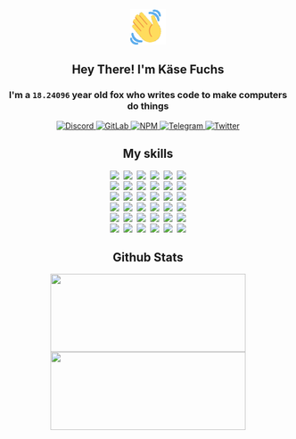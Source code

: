 <div><p align=center><img src=./resources/images/wave.gif width=64px height=64px></p><h2 align=center>Hey There! I'm Käse Fuchs</h2><h3 align=center>I'm a <code>18.24096</code> year old fox who writes code to make computers do things</h3><p align=center><a href=https://discord.com/users/507526681125322772><img alt=Discord src="https://img.shields.io/badge/Discord-5865F2?logo=discord&logoColor=white&style=flat-square#1f52fcd91878b13209dabececbc8f8df"> </a><a href=https://gitlab.com/kasefuchs><img alt=GitLab src="https://img.shields.io/badge/GitLab-330F63?logo=gitlab&logoColor=white&style=flat-square#1f52fcd91878b13209dabececbc8f8df"> </a><a href=https://npmjs.com/~kasefuchs><img alt=NPM src="https://img.shields.io/badge/NPM-CB3837?logo=npm&logoColor=white&style=flat-square#1f52fcd91878b13209dabececbc8f8df"> </a><a href=https://t.me/kasefuchs><img alt=Telegram src="https://img.shields.io/badge/Telegram-2CA5E0?logo=telegram&logoColor=white&style=flat-square#1f52fcd91878b13209dabececbc8f8df"> </a><a href=https://twitter.com/kasefuchs><img alt=Twitter src="https://img.shields.io/badge/Twitter-1DA1F2?logo=twitter&logoColor=white&style=flat-square#1f52fcd91878b13209dabececbc8f8df"></a></p><h2 align=center>My skills</h2><p align=center><a href=https://aws.amazon.com/ ><picture><source srcset="https://skillicons.dev/icons?i=aws&theme=dark#1f52fcd91878b13209dabececbc8f8df" media="(prefers-color-scheme: dark)"><source srcset="https://skillicons.dev/icons?i=aws&theme=light#1f52fcd91878b13209dabececbc8f8df" media="(prefers-color-scheme: light), (prefers-color-scheme: no-preference)"><img src="https://skillicons.dev/icons?i=aws&theme=light#1f52fcd91878b13209dabececbc8f8df"></picture></a>&nbsp;&nbsp;<a href=https://en.wikipedia.org/wiki/Bash_(Unix_shell)><picture><source srcset="https://skillicons.dev/icons?i=bash&theme=dark#1f52fcd91878b13209dabececbc8f8df" media="(prefers-color-scheme: dark)"><source srcset="https://skillicons.dev/icons?i=bash&theme=light#1f52fcd91878b13209dabececbc8f8df" media="(prefers-color-scheme: light), (prefers-color-scheme: no-preference)"><img src="https://skillicons.dev/icons?i=bash&theme=light#1f52fcd91878b13209dabececbc8f8df"></picture></a>&nbsp;&nbsp;<a href=https://discord.com/developers/docs><picture><source srcset="https://skillicons.dev/icons?i=bots&theme=dark#1f52fcd91878b13209dabececbc8f8df" media="(prefers-color-scheme: dark)"><source srcset="https://skillicons.dev/icons?i=bots&theme=light#1f52fcd91878b13209dabececbc8f8df" media="(prefers-color-scheme: light), (prefers-color-scheme: no-preference)"><img src="https://skillicons.dev/icons?i=bots&theme=light#1f52fcd91878b13209dabececbc8f8df"></picture></a>&nbsp;&nbsp;<a href=https://www.cloudflare.com/ ><picture><source srcset="https://skillicons.dev/icons?i=cloudflare&theme=dark#1f52fcd91878b13209dabececbc8f8df" media="(prefers-color-scheme: dark)"><source srcset="https://skillicons.dev/icons?i=cloudflare&theme=light#1f52fcd91878b13209dabececbc8f8df" media="(prefers-color-scheme: light), (prefers-color-scheme: no-preference)"><img src="https://skillicons.dev/icons?i=cloudflare&theme=light#1f52fcd91878b13209dabececbc8f8df"></picture></a>&nbsp;&nbsp;<a href=https://en.wikipedia.org/wiki/CSS><picture><source srcset="https://skillicons.dev/icons?i=css&theme=dark#1f52fcd91878b13209dabececbc8f8df" media="(prefers-color-scheme: dark)"><source srcset="https://skillicons.dev/icons?i=css&theme=light#1f52fcd91878b13209dabececbc8f8df" media="(prefers-color-scheme: light), (prefers-color-scheme: no-preference)"><img src="https://skillicons.dev/icons?i=css&theme=light#1f52fcd91878b13209dabececbc8f8df"></picture></a>&nbsp;&nbsp;<a href=https://www.docker.com/ ><picture><source srcset="https://skillicons.dev/icons?i=docker&theme=dark#1f52fcd91878b13209dabececbc8f8df" media="(prefers-color-scheme: dark)"><source srcset="https://skillicons.dev/icons?i=docker&theme=light#1f52fcd91878b13209dabececbc8f8df" media="(prefers-color-scheme: light), (prefers-color-scheme: no-preference)"><img src="https://skillicons.dev/icons?i=docker&theme=light#1f52fcd91878b13209dabececbc8f8df"></picture></a><br><a href=https://www.electronjs.org/ ><picture><source srcset="https://skillicons.dev/icons?i=electron&theme=dark#1f52fcd91878b13209dabececbc8f8df" media="(prefers-color-scheme: dark)"><source srcset="https://skillicons.dev/icons?i=electron&theme=light#1f52fcd91878b13209dabececbc8f8df" media="(prefers-color-scheme: light), (prefers-color-scheme: no-preference)"><img src="https://skillicons.dev/icons?i=electron&theme=light#1f52fcd91878b13209dabececbc8f8df"></picture></a>&nbsp;&nbsp;<a href=https://expressjs.com/ ><picture><source srcset="https://skillicons.dev/icons?i=express&theme=dark#1f52fcd91878b13209dabececbc8f8df" media="(prefers-color-scheme: dark)"><source srcset="https://skillicons.dev/icons?i=express&theme=light#1f52fcd91878b13209dabececbc8f8df" media="(prefers-color-scheme: light), (prefers-color-scheme: no-preference)"><img src="https://skillicons.dev/icons?i=express&theme=light#1f52fcd91878b13209dabececbc8f8df"></picture></a>&nbsp;&nbsp;<a href=https://www.figma.com/ ><picture><source srcset="https://skillicons.dev/icons?i=figma&theme=dark#1f52fcd91878b13209dabececbc8f8df" media="(prefers-color-scheme: dark)"><source srcset="https://skillicons.dev/icons?i=figma&theme=light#1f52fcd91878b13209dabececbc8f8df" media="(prefers-color-scheme: light), (prefers-color-scheme: no-preference)"><img src="https://skillicons.dev/icons?i=figma&theme=light#1f52fcd91878b13209dabececbc8f8df"></picture></a>&nbsp;&nbsp;<a href=https://firebase.google.com/ ><picture><source srcset="https://skillicons.dev/icons?i=firebase&theme=dark#1f52fcd91878b13209dabececbc8f8df" media="(prefers-color-scheme: dark)"><source srcset="https://skillicons.dev/icons?i=firebase&theme=light#1f52fcd91878b13209dabececbc8f8df" media="(prefers-color-scheme: light), (prefers-color-scheme: no-preference)"><img src="https://skillicons.dev/icons?i=firebase&theme=light#1f52fcd91878b13209dabececbc8f8df"></picture></a>&nbsp;&nbsp;<a href=https://flask.palletsprojects.com/ ><picture><source srcset="https://skillicons.dev/icons?i=flask&theme=dark#1f52fcd91878b13209dabececbc8f8df" media="(prefers-color-scheme: dark)"><source srcset="https://skillicons.dev/icons?i=flask&theme=light#1f52fcd91878b13209dabececbc8f8df" media="(prefers-color-scheme: light), (prefers-color-scheme: no-preference)"><img src="https://skillicons.dev/icons?i=flask&theme=light#1f52fcd91878b13209dabececbc8f8df"></picture></a>&nbsp;&nbsp;<a href=https://cloud.google.com/ ><picture><source srcset="https://skillicons.dev/icons?i=gcp&theme=dark#1f52fcd91878b13209dabececbc8f8df" media="(prefers-color-scheme: dark)"><source srcset="https://skillicons.dev/icons?i=gcp&theme=light#1f52fcd91878b13209dabececbc8f8df" media="(prefers-color-scheme: light), (prefers-color-scheme: no-preference)"><img src="https://skillicons.dev/icons?i=gcp&theme=light#1f52fcd91878b13209dabececbc8f8df"></picture></a><br><a href=https://git-scm.com/ ><picture><source srcset="https://skillicons.dev/icons?i=git&theme=dark#1f52fcd91878b13209dabececbc8f8df" media="(prefers-color-scheme: dark)"><source srcset="https://skillicons.dev/icons?i=git&theme=light#1f52fcd91878b13209dabececbc8f8df" media="(prefers-color-scheme: light), (prefers-color-scheme: no-preference)"><img src="https://skillicons.dev/icons?i=git&theme=light#1f52fcd91878b13209dabececbc8f8df"></picture></a>&nbsp;&nbsp;<a href=https://github.com/ ><picture><source srcset="https://skillicons.dev/icons?i=github&theme=dark#1f52fcd91878b13209dabececbc8f8df" media="(prefers-color-scheme: dark)"><source srcset="https://skillicons.dev/icons?i=github&theme=light#1f52fcd91878b13209dabececbc8f8df" media="(prefers-color-scheme: light), (prefers-color-scheme: no-preference)"><img src="https://skillicons.dev/icons?i=github&theme=light#1f52fcd91878b13209dabececbc8f8df"></picture></a>&nbsp;&nbsp;<a href=https://gitlab.com/ ><picture><source srcset="https://skillicons.dev/icons?i=gitlab&theme=dark#1f52fcd91878b13209dabececbc8f8df" media="(prefers-color-scheme: dark)"><source srcset="https://skillicons.dev/icons?i=gitlab&theme=light#1f52fcd91878b13209dabececbc8f8df" media="(prefers-color-scheme: light), (prefers-color-scheme: no-preference)"><img src="https://skillicons.dev/icons?i=gitlab&theme=light#1f52fcd91878b13209dabececbc8f8df"></picture></a>&nbsp;&nbsp;<a href=https://www.heroku.com/ ><picture><source srcset="https://skillicons.dev/icons?i=heroku&theme=dark#1f52fcd91878b13209dabececbc8f8df" media="(prefers-color-scheme: dark)"><source srcset="https://skillicons.dev/icons?i=heroku&theme=light#1f52fcd91878b13209dabececbc8f8df" media="(prefers-color-scheme: light), (prefers-color-scheme: no-preference)"><img src="https://skillicons.dev/icons?i=heroku&theme=light#1f52fcd91878b13209dabececbc8f8df"></picture></a>&nbsp;&nbsp;<a href=https://en.wikipedia.org/wiki/HTML><picture><source srcset="https://skillicons.dev/icons?i=html&theme=dark#1f52fcd91878b13209dabececbc8f8df" media="(prefers-color-scheme: dark)"><source srcset="https://skillicons.dev/icons?i=html&theme=light#1f52fcd91878b13209dabececbc8f8df" media="(prefers-color-scheme: light), (prefers-color-scheme: no-preference)"><img src="https://skillicons.dev/icons?i=html&theme=light#1f52fcd91878b13209dabececbc8f8df"></picture></a>&nbsp;&nbsp;<a href=https://en.wikipedia.org/wiki/JavaScript><picture><source srcset="https://skillicons.dev/icons?i=js&theme=dark#1f52fcd91878b13209dabececbc8f8df" media="(prefers-color-scheme: dark)"><source srcset="https://skillicons.dev/icons?i=js&theme=light#1f52fcd91878b13209dabececbc8f8df" media="(prefers-color-scheme: light), (prefers-color-scheme: no-preference)"><img src="https://skillicons.dev/icons?i=js&theme=light#1f52fcd91878b13209dabececbc8f8df"></picture></a><br><a href=https://en.wikipedia.org/wiki/Linux><picture><source srcset="https://skillicons.dev/icons?i=linux&theme=dark#1f52fcd91878b13209dabececbc8f8df" media="(prefers-color-scheme: dark)"><source srcset="https://skillicons.dev/icons?i=linux&theme=light#1f52fcd91878b13209dabececbc8f8df" media="(prefers-color-scheme: light), (prefers-color-scheme: no-preference)"><img src="https://skillicons.dev/icons?i=linux&theme=light#1f52fcd91878b13209dabececbc8f8df"></picture></a>&nbsp;&nbsp;<a href=https://mui.com/ ><picture><source srcset="https://skillicons.dev/icons?i=materialui&theme=dark#1f52fcd91878b13209dabececbc8f8df" media="(prefers-color-scheme: dark)"><source srcset="https://skillicons.dev/icons?i=materialui&theme=light#1f52fcd91878b13209dabececbc8f8df" media="(prefers-color-scheme: light), (prefers-color-scheme: no-preference)"><img src="https://skillicons.dev/icons?i=materialui&theme=light#1f52fcd91878b13209dabececbc8f8df"></picture></a>&nbsp;&nbsp;<a href=https://en.wikipedia.org/wiki/Markdown><picture><source srcset="https://skillicons.dev/icons?i=md&theme=dark#1f52fcd91878b13209dabececbc8f8df" media="(prefers-color-scheme: dark)"><source srcset="https://skillicons.dev/icons?i=md&theme=light#1f52fcd91878b13209dabececbc8f8df" media="(prefers-color-scheme: light), (prefers-color-scheme: no-preference)"><img src="https://skillicons.dev/icons?i=md&theme=light#1f52fcd91878b13209dabececbc8f8df"></picture></a>&nbsp;&nbsp;<a href=https://www.mongodb.com/ ><picture><source srcset="https://skillicons.dev/icons?i=mongodb&theme=dark#1f52fcd91878b13209dabececbc8f8df" media="(prefers-color-scheme: dark)"><source srcset="https://skillicons.dev/icons?i=mongodb&theme=light#1f52fcd91878b13209dabececbc8f8df" media="(prefers-color-scheme: light), (prefers-color-scheme: no-preference)"><img src="https://skillicons.dev/icons?i=mongodb&theme=light#1f52fcd91878b13209dabececbc8f8df"></picture></a>&nbsp;&nbsp;<a href=https://www.mysql.com/ ><picture><source srcset="https://skillicons.dev/icons?i=mysql&theme=dark#1f52fcd91878b13209dabececbc8f8df" media="(prefers-color-scheme: dark)"><source srcset="https://skillicons.dev/icons?i=mysql&theme=light#1f52fcd91878b13209dabececbc8f8df" media="(prefers-color-scheme: light), (prefers-color-scheme: no-preference)"><img src="https://skillicons.dev/icons?i=mysql&theme=light#1f52fcd91878b13209dabececbc8f8df"></picture></a>&nbsp;&nbsp;<a href=https://nextjs.org/ ><picture><source srcset="https://skillicons.dev/icons?i=nextjs&theme=dark#1f52fcd91878b13209dabececbc8f8df" media="(prefers-color-scheme: dark)"><source srcset="https://skillicons.dev/icons?i=nextjs&theme=light#1f52fcd91878b13209dabececbc8f8df" media="(prefers-color-scheme: light), (prefers-color-scheme: no-preference)"><img src="https://skillicons.dev/icons?i=nextjs&theme=light#1f52fcd91878b13209dabececbc8f8df"></picture></a><br><a href=https://nodejs.org/en/ ><picture><source srcset="https://skillicons.dev/icons?i=nodejs&theme=dark#1f52fcd91878b13209dabececbc8f8df" media="(prefers-color-scheme: dark)"><source srcset="https://skillicons.dev/icons?i=nodejs&theme=light#1f52fcd91878b13209dabececbc8f8df" media="(prefers-color-scheme: light), (prefers-color-scheme: no-preference)"><img src="https://skillicons.dev/icons?i=nodejs&theme=light#1f52fcd91878b13209dabececbc8f8df"></picture></a>&nbsp;&nbsp;<a href=https://www.postgresql.org/ ><picture><source srcset="https://skillicons.dev/icons?i=postgres&theme=dark#1f52fcd91878b13209dabececbc8f8df" media="(prefers-color-scheme: dark)"><source srcset="https://skillicons.dev/icons?i=postgres&theme=light#1f52fcd91878b13209dabececbc8f8df" media="(prefers-color-scheme: light), (prefers-color-scheme: no-preference)"><img src="https://skillicons.dev/icons?i=postgres&theme=light#1f52fcd91878b13209dabececbc8f8df"></picture></a>&nbsp;&nbsp;<a href=https://learn.microsoft.com/en-us/powershell/ ><picture><source srcset="https://skillicons.dev/icons?i=powershell&theme=dark#1f52fcd91878b13209dabececbc8f8df" media="(prefers-color-scheme: dark)"><source srcset="https://skillicons.dev/icons?i=powershell&theme=light#1f52fcd91878b13209dabececbc8f8df" media="(prefers-color-scheme: light), (prefers-color-scheme: no-preference)"><img src="https://skillicons.dev/icons?i=powershell&theme=light#1f52fcd91878b13209dabececbc8f8df"></picture></a>&nbsp;&nbsp;<a href=https://www.python.org/ ><picture><source srcset="https://skillicons.dev/icons?i=py&theme=dark#1f52fcd91878b13209dabececbc8f8df" media="(prefers-color-scheme: dark)"><source srcset="https://skillicons.dev/icons?i=py&theme=light#1f52fcd91878b13209dabececbc8f8df" media="(prefers-color-scheme: light), (prefers-color-scheme: no-preference)"><img src="https://skillicons.dev/icons?i=py&theme=light#1f52fcd91878b13209dabececbc8f8df"></picture></a>&nbsp;&nbsp;<a href=https://www.raspberrypi.org/ ><picture><source srcset="https://skillicons.dev/icons?i=raspberrypi&theme=dark#1f52fcd91878b13209dabececbc8f8df" media="(prefers-color-scheme: dark)"><source srcset="https://skillicons.dev/icons?i=raspberrypi&theme=light#1f52fcd91878b13209dabececbc8f8df" media="(prefers-color-scheme: light), (prefers-color-scheme: no-preference)"><img src="https://skillicons.dev/icons?i=raspberrypi&theme=light#1f52fcd91878b13209dabececbc8f8df"></picture></a>&nbsp;&nbsp;<a href=https://reactjs.org/ ><picture><source srcset="https://skillicons.dev/icons?i=react&theme=dark#1f52fcd91878b13209dabececbc8f8df" media="(prefers-color-scheme: dark)"><source srcset="https://skillicons.dev/icons?i=react&theme=light#1f52fcd91878b13209dabececbc8f8df" media="(prefers-color-scheme: light), (prefers-color-scheme: no-preference)"><img src="https://skillicons.dev/icons?i=react&theme=light#1f52fcd91878b13209dabececbc8f8df"></picture></a><br><a href=https://redux.js.org/ ><picture><source srcset="https://skillicons.dev/icons?i=redux&theme=dark#1f52fcd91878b13209dabececbc8f8df" media="(prefers-color-scheme: dark)"><source srcset="https://skillicons.dev/icons?i=redux&theme=light#1f52fcd91878b13209dabececbc8f8df" media="(prefers-color-scheme: light), (prefers-color-scheme: no-preference)"><img src="https://skillicons.dev/icons?i=redux&theme=light#1f52fcd91878b13209dabececbc8f8df"></picture></a>&nbsp;&nbsp;<a href=https://en.wikipedia.org/wiki/Regular_expression><picture><source srcset="https://skillicons.dev/icons?i=regex&theme=dark#1f52fcd91878b13209dabececbc8f8df" media="(prefers-color-scheme: dark)"><source srcset="https://skillicons.dev/icons?i=regex&theme=light#1f52fcd91878b13209dabececbc8f8df" media="(prefers-color-scheme: light), (prefers-color-scheme: no-preference)"><img src="https://skillicons.dev/icons?i=regex&theme=light#1f52fcd91878b13209dabececbc8f8df"></picture></a>&nbsp;&nbsp;<a href=https://en.wikipedia.org/wiki/Sass_(stylesheet_language)><picture><source srcset="https://skillicons.dev/icons?i=sass&theme=dark#1f52fcd91878b13209dabececbc8f8df" media="(prefers-color-scheme: dark)"><source srcset="https://skillicons.dev/icons?i=sass&theme=light#1f52fcd91878b13209dabececbc8f8df" media="(prefers-color-scheme: light), (prefers-color-scheme: no-preference)"><img src="https://skillicons.dev/icons?i=sass&theme=light#1f52fcd91878b13209dabececbc8f8df"></picture></a>&nbsp;&nbsp;<a href=https://www.typescriptlang.org/ ><picture><source srcset="https://skillicons.dev/icons?i=ts&theme=dark#1f52fcd91878b13209dabececbc8f8df" media="(prefers-color-scheme: dark)"><source srcset="https://skillicons.dev/icons?i=ts&theme=light#1f52fcd91878b13209dabececbc8f8df" media="(prefers-color-scheme: light), (prefers-color-scheme: no-preference)"><img src="https://skillicons.dev/icons?i=ts&theme=light#1f52fcd91878b13209dabececbc8f8df"></picture></a>&nbsp;&nbsp;<a href=https://unity.com/ ><picture><source srcset="https://skillicons.dev/icons?i=unity&theme=dark#1f52fcd91878b13209dabececbc8f8df" media="(prefers-color-scheme: dark)"><source srcset="https://skillicons.dev/icons?i=unity&theme=light#1f52fcd91878b13209dabececbc8f8df" media="(prefers-color-scheme: light), (prefers-color-scheme: no-preference)"><img src="https://skillicons.dev/icons?i=unity&theme=light#1f52fcd91878b13209dabececbc8f8df"></picture></a>&nbsp;&nbsp;<a href=https://workers.cloudflare.com/ ><picture><source srcset="https://skillicons.dev/icons?i=workers&theme=dark#1f52fcd91878b13209dabececbc8f8df" media="(prefers-color-scheme: dark)"><source srcset="https://skillicons.dev/icons?i=workers&theme=light#1f52fcd91878b13209dabececbc8f8df" media="(prefers-color-scheme: light), (prefers-color-scheme: no-preference)"><img src="https://skillicons.dev/icons?i=workers&theme=light#1f52fcd91878b13209dabececbc8f8df"></picture></a><br></p><h2 align=center>Github Stats</h2><p align=center><picture><source srcset="https://github-readme-stats-kasefuchs.vercel.app/api/?count_private=true&hide_border=true&hide_rank=true&line_height=20&hide_title=true&username=Kasefuchs&theme=dark#1f52fcd91878b13209dabececbc8f8df" media="(prefers-color-scheme: dark)"><source srcset="https://github-readme-stats-kasefuchs.vercel.app/api/?count_private=true&hide_border=true&hide_rank=true&line_height=20&hide_title=true&username=Kasefuchs&theme=light#1f52fcd91878b13209dabececbc8f8df" media="(prefers-color-scheme: light), (prefers-color-scheme: no-preference)"><img align=middle width=350 height=140 src="https://github-readme-stats-kasefuchs.vercel.app/api/?count_private=true&hide_border=true&hide_rank=true&line_height=20&hide_title=true&username=Kasefuchs&theme=light#1f52fcd91878b13209dabececbc8f8df"></picture><picture><source srcset="https://github-readme-stats-kasefuchs.vercel.app/api/top-langs/?count_private=true&hide_border=true&layout=compact&username=Kasefuchs&theme=dark#1f52fcd91878b13209dabececbc8f8df" media="(prefers-color-scheme: dark)"><source srcset="https://github-readme-stats-kasefuchs.vercel.app/api/top-langs/?count_private=true&hide_border=true&layout=compact&username=Kasefuchs&theme=light#1f52fcd91878b13209dabececbc8f8df" media="(prefers-color-scheme: light), (prefers-color-scheme: no-preference)"><img align=middle width=350 height=140 src="https://github-readme-stats-kasefuchs.vercel.app/api/top-langs/?count_private=true&hide_border=true&layout=compact&username=Kasefuchs&theme=light#1f52fcd91878b13209dabececbc8f8df"></picture></p><img src="https://hit.yhype.me/github/profile?user_id=64592097#1f52fcd91878b13209dabececbc8f8df" alt=""></div>